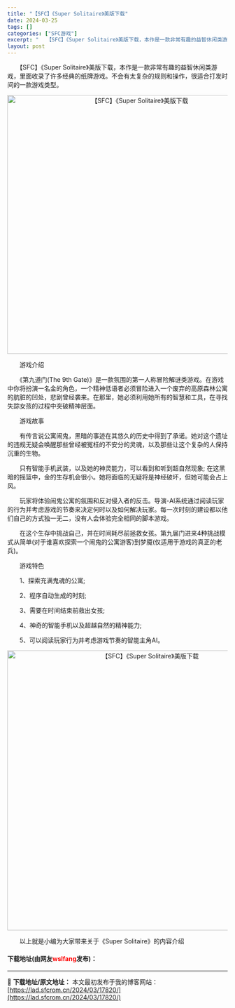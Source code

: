 ```yaml
---
title: "【SFC】《Super Solitaire》美版下载"
date: 2024-03-25
tags: []
categories: ["SFC游戏"]
excerpt: "　　【SFC】《Super Solitaire》美版下载，本作是一款非常有趣的益智休闲类游戏，里面收录了许多经典的纸牌游戏。不会有太复杂的规则和操作，很适合打发时间的一款游戏类型。 　　游戏介绍 　　《第九道门(The 9th Gate)》是一款氛围的第一人称冒险解谜类游戏。在游戏中你将扮演一名金的&hellip;"
layout: post
---
```


 <p>　　【SFC】《Super Solitaire》美版下载，本作是一款非常有趣的益智休闲类游戏，里面收录了许多经典的纸牌游戏。不会有太复杂的规则和操作，很适合打发时间的一款游戏类型。</p> <p align="center"><img align="" border="0" src="https://lad.sfcrom.cn/wp-content/uploads/2024/03/20240325_6600d37f9044a.png" width="590" alt="【SFC】《Super Solitaire》美版下载" /></p> <p>　　游戏介绍</p> <p>　　《第九道门(The 9th Gate)》是一款氛围的第一人称冒险解谜类游戏。在游戏中你将扮演一名金的角色，一个精神低语者必须冒险进入一个废弃的高原森林公寓的肮脏的凹处，悲剧曾经袭来。在那里，她必须利用她所有的智慧和工具，在寻找失踪女孩的过程中突破精神层面。</p> <p>　　游戏故事</p> <p>　　有传言说公寓闹鬼，黑暗的事迹在其悠久的历史中得到了承诺。她对这个遗址的违规无疑会唤醒那些曾经被冤枉的不安分的灵魂，以及那些让这个复杂的人保持沉重的生物。</p> <p>　　只有智能手机武装，以及她的神灵能力，可以看到和听到超自然现象; 在这黑暗的摇篮中，金的生存机会很小。她将面临的无疑将是神经破坏，但她可能会占上风。</p> <p>　　玩家将体验闹鬼公寓的氛围和反对侵入者的反击。导演-AI系统通过阅读玩家的行为并考虑游戏的节奏来决定何时以及如何解决玩家。每一次时刻的建设都以他们自己的方式独一无二，没有人会体验完全相同的脚本游戏。</p> <p>　　在这个生存中挑战自己，并在时间耗尽前拯救女孩。第九届门进来4种挑战模式从简单(对于谁喜欢探索一个闹鬼的公寓游客)到梦魇(仅适用于游戏的真正的老兵)。</p> <p>　　游戏特色</p> <p>　　1、探索充满鬼魂的公寓;</p> <p>　　2、程序自动生成的时刻;</p> <p>　　3、需要在时间结束前救出女孩;</p> <p>　　4、神奇的智能手机以及超越自然的精神能力;</p> <p>　　5、可以阅读玩家行为并考虑游戏节奏的智能主角AI。</p> <p align="center"><img align="" border="0" src="https://lad.sfcrom.cn/wp-content/uploads/2024/03/20240325_6600d38046d07.png" width="638" alt="【SFC】《Super Solitaire》美版下载" /></p> <p>　　以上就是小编为大家带来关于《Super Solitaire》的内容介绍</p> <p><h4>下载地址(由网友<font color="red">wslfang</font>发布)：</h4></p> 

---
📖 **下载地址/原文地址：** 本文最初发布于我的博客网站：[https://lad.sfcrom.cn/2024/03/17820/](https://lad.sfcrom.cn/2024/03/17820/)
